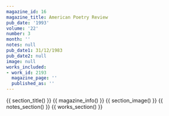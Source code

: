```yaml
---
magazine_id: 16
magazine_title: American Poetry Review
pub_date: '1993'
volume: '22'
number: 3
month: ''
notes: null
pub_date1: 31/12/1983
pub_date2: null
image: null
works_included:
- work_id: 2193
  magazine_page: ''
  published_as: ''
---
```


{{ section_title() }}
{{ magazine_info() }}
{{ section_image() }}
{{ notes_section() }}
{{ works_section() }}
